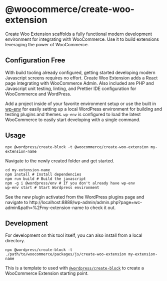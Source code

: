# @woocommerce/create-woo-extension

Create Woo Extension scaffolds a fully functional modern development environment for integrating with WooCommerce. Use it to build extensions leveraging the power of WooCommerce.

## Configuration Free

With build tooling already configured, getting started developing modern Javascript screens requires no effort. Create Woo Extension adds a React page integrating with WooCommerce Admin. Also included are PHP and Javascript unit testing, linting, and Prettier IDE configuration for WooCommerce and WordPress.

Add a project inside of your favorite environment setup or use the built in [wp-env](https://github.com/WordPress/gutenberg/tree/trunk/packages/env) for easily setting up a local WordPress environment for building and testing plugins and themes. `wp-env` is configured to load the latest WooCommerce to easily start developing with a single command.

## Usage

```
npx @wordpress/create-block -t @woocommerce/create-woo-extension my-extension-name
```

Navigate to the newly created folder and get started.

```
cd my-extension-name
npm install # Install dependencies
npm run build # Build the javascript
npm -g i @wordpress/env # If you don't already have wp-env
wp-env start # Start Wordpress environment
```

See the new plugin activated from the WordPress plugins page and navigate to http://localhost:8888/wp-admin/admin.php?page=wc-admin&path=%2Fmy-extension-name to check it out.

## Development

For development on this tool itself, you can also install from a local directory.

```
npx @wordpress/create-block -t ./path/to/woocommerce/packages/js/create-woo-extension my-extension-name
```

This is a template to used with [`@wordpress/create-block`](https://github.com/WordPress/gutenberg/tree/trunk/packages/create-block) to create a WooCommerce Extension starting point.
